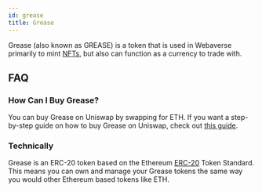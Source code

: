 ```yaml
---
id: grease 
title: Grease 
---
```


Grease (also known as GREASE) is a token that is used in Webaverse primarily to mint [NFTs](./nfts), but also can function as a currency to trade with.

## FAQ

### How Can I Buy Grease?

You can buy Grease on Uniswap by swapping for ETH. If you want a step-by-step guide on how to buy Grease on Uniswap, check out [this guide](../market/grease-guide).

### Technically

Grease is an ERC-20 token based on the Ethereum [ERC-20](https://eips.ethereum.org/EIPS/eip-20) Token Standard. This means you can own and manage your Grease tokens the same way you would other Ethereum based tokens like ETH.
